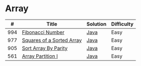 Array
========

| # | Title | Solution | Difficulty |
|---| ----- | -------- | ---------- |
|994|[Fibonacci Number](https://leetcode.com/problems/fibonacci-number/)|[Java](src/easy/FibonacciNumber.java)|Easy|
|977|[Squares of a Sorted Array](https://leetcode.com/problems/squares-of-a-sorted-array/)|[Java](src/easy/SquaresOfSortedArray.java)|Easy|
|905|[Sort Array By Parity](https://leetcode.com/problems/sort-array-by-parity/)|[Java](src/easy/SortArrayByParity.java)|Easy|
|561|[Array Partition I](https://leetcode.com/problems/array-partition-i/)|[Java](src/easy/ArrayPartitionI.java)|Easy|

